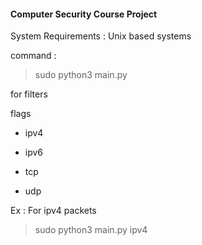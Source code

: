 #### Computer Security Course Project


System Requirements : Unix based systems

command : 

> sudo python3 main.py

for filters

flags

- ipv4

- ipv6

- tcp

- udp


Ex : For ipv4 packets

> sudo python3 main.py ipv4